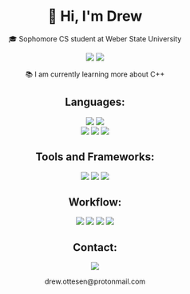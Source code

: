 <h1 align="center">
  👋 Hi, I'm Drew
</h1>
<p align="center">🎓 Sophomore CS student at Weber State University</p>
<div align="center">

</div>
<div align="center">
  <img src="https://github-profile-summary-cards.vercel.app/api/cards/profile-details?username=DrewRoss5&theme=2077">
    <img src="https://github-readme-stats.vercel.app/api/top-langs/?username=DrewRoss5&layout=compact&theme=dark">
</div>

<div align="center">
  <p>📚 I am currently learning more about C++</p>
</div>
<h2 align="center">Languages: </h2> 
<div align="center">
  <div>
    <img src="https://img.shields.io/badge/C%2B%2B-00599C?style=for-the-badge&logo=c%2B%2B&logoColor=white&color=blue">
    <img src="https://img.shields.io/badge/Python-FFD43B?style=for-the-badge&logo=python&logoColor=blue">
    <div>
  <img src="https://img.shields.io/badge/java-%23ED8B00.svg?style=for-the-badge&logo=openjdk&logoColor=white">
  <img src="https://img.shields.io/badge/Rust-black?style=for-the-badge&logo=rust&logoColor=#E57324">
    <img src="https://img.shields.io/badge/MySQL-005C84?style=for-the-badge&logo=mysql&logoColor=white">
</div>
<h2 align="center">Tools and Frameworks:</h2>
<div align="center">
  <img src="https://img.shields.io/badge/CMake-064F8C?style=for-the-badge&logo=cmake&logoColor=white">
  <img src="https://img.shields.io/badge/pypi-3775A9?style=for-the-badge&logo=pypi&logoColor=white">
  <img src="https://img.shields.io/badge/git-%23F05033.svg?style=for-the-badge&logo=git&logoColor=white">
</div>
<h2 align="center">Workflow: </h2>
<div align="center">
  <img src="https://img.shields.io/badge/Ubuntu-E95420?style=for-the-badge&logo=ubuntu&logoColor=white">
  <img src="https://img.shields.io/badge/VSCode-0078D4?style=for-the-badge&logo=visual%20studio%20code&logoColor=white">
  <img src="https://img.shields.io/badge/acer%20laptop-83B81A?style=for-the-badge&logo=acer&logoColor=white">
  <img src="https://img.shields.io/badge/pycharm-143?style=for-the-badge&logo=pycharm&logoColor=black&color=black&labelColor=green">
</div>
<h2 align="center">Contact:</h2>
<div align="center">
  <div>
    <a href="mailto: drew.ottesen@protonmail.com"> <img src="https://img.shields.io/badge/proton%20mail-6D4AFF?style=for-the-badge&logo=protonmail&logoColor=white"></a>
    <p>drew.ottesen@protonmail.com</p>
  </div>
</div>
